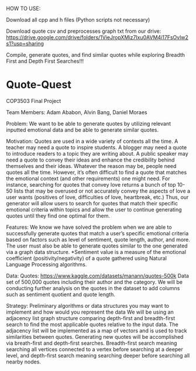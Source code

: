 HOW TO USE:

Download all cpp and h files (Python scripts not necessary)

Download quote csv and preprocesses graph txt from our drive: https://drive.google.com/drive/folders/1VieJropXMiz7Ixu0AVM4i17FsOvlw2s1?usp=sharing

Compile, generate quotes, and find similar quotes while exploring Breadth First and Depth First Searches!!!


# Quote-Quest
COP3503 Final Project

Team Members: Adam Ababon, Alvin Bang, Daniel Moraes

Problem: 
We want to be able to generate quotes by utilizing relevant inputted emotional data and be able to generate similar quotes.

Motivation:
Quotes are used in a wide variety of contexts all the time. A teacher may need a quote to inspire students. A blogger may need a quote to introduce readers to a topic they are writing about. A public speaker may need a quote to convey their ideas and enhance the credibility behind themselves and their ideas. 
Whatever the reason may be, people need quotes all the time. However, it’s often difficult to find a quote that matches the emotional context (and other requirements) one might need. For instance, searching for quotes that convey love returns a bunch of top 10-50 lists that may be overused or not accurately convey the aspects of love a user wants (positives of love, difficulties of love, heartbreak, etc.) Thus, our generator will allow users to search for quotes that match their specific emotional criteria within topics and allow the user to continue generating quotes until they find one optimal for them.

Features:
We know we have solved the problem when we are able to successfully generate quotes that match a user’s specific emotional criteria based on factors such as level of sentiment, quote length, author, and more. The user must also be able to generate quotes similar to the one generated via a graph data structure. 
*Sentiment value is a measure of the emotional coefficient (positivity/negativity) of a quote gathered using Natural Language Processing algorithms.

Data: 
Quotes: https://www.kaggle.com/datasets/manann/quotes-500k 
Data set of 500,000 quotes including their author and the category. We will be conducting further analysis on the quotes in the dataset to add columns such as sentiment quotient and quote length.

Strategy: Preliminary algorithms or data structures you may want to implement and how would you represent the data
We will be using an adjacency list graph structure comparing depth-first and breadth-first search to find the most applicable quotes relative to the input data. The adjacency list will be implemented as a map of vectors and is used to track similarities between quotes. Generating new quotes will be accomplished via breath-first and depth-first searches. Breadth-first search meaning searching all vertices connected to a vertex before searching at a deeper level, and depth-first search meaning searching deeper before searching all nearby nodes.	

